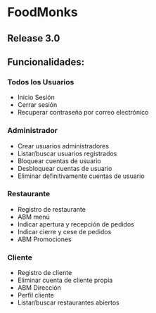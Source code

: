 # FoodMonks

## Release 3.0

## Funcionalidades:

### Todos los Usuarios
- Inicio Sesión
- Cerrar sesión
- Recuperar contraseña por correo electrónico

### Administrador
- Crear usuarios administradores
- Listar/buscar usuarios registrados
- Bloquear cuentas de usuario
- Desbloquear cuentas de usuario
- Eliminar definitivamente cuentas de usuario

### Restaurante
- Registro de restaurante
- ABM menú
- Indicar apertura y recepción de pedidos 
- Indicar cierre y cese de pedidos
- ABM Promociones

### Cliente
- Registro de cliente
- Eliminar cuenta de cliente propia
- ABM Dirección
- Perfil cliente
- Listar/buscar restaurantes abiertos
